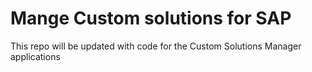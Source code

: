 # Mange Custom solutions for SAP 
This repo will be updated with code for the Custom Solutions Manager applications
